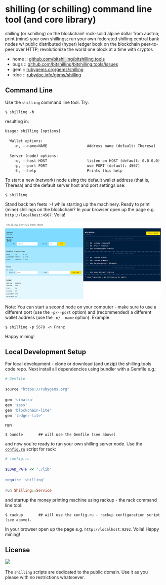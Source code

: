 # shilling (or schilling) command line tool (and core library)

shilling (or schilling) on the blockchain! rock-solid alpine dollar from austria;
print (mine) your own shillings; run your own federated shilling central bank nodes
w/ public distributed (hyper) ledger book on the blockchain peer-to-peer over HTTP; revolutionize the world one block at a time with cryptos



* home  :: [github.com/bitshilling/bitshilling.tools](https://github.com/bitshilling/bitshilling.tools)
* bugs  :: [github.com/bitshilling/bitshilling.tools/issues](https://github.com/bitshilling/bitshilling.tools/issues)
* gem   :: [rubygems.org/gems/shilling](https://rubygems.org/gems/shilling)
* rdoc  :: [rubydoc.info/gems/shilling](http://rubydoc.info/gems/shilling)



## Command Line

Use the `shilling` command line tool. Try:

```
$ shilling -h     
```

resulting in:

```
Usage: shilling [options]

  Wallet options:
    -n, --name=NAME                  Address name (default: Theresa)

  Server (node) options:
    -o, --host HOST                  listen on HOST (default: 0.0.0.0)
    -p, --port PORT                  use PORT (default: 4567)
    -h, --help                       Prints this help
```

To start a new (network) node using the default wallet
address (that is, Theresa) and the default server host and port settings
use:

```
$ shilling
```

Stand back ten feets :-) while starting up the machinery.
Ready to print (mine) shillings on the blockchain?
In your browser open up the page e.g. `http://localhost:4567`. Voila!

![](shilling.png)



Note: You can start a second node on your computer -
make sure to use a different port (use the `-p/--port` option)
and (recommended)
a different wallet address (use the `-n/--name` option).
Example:

```
$ shilling -p 5678 -n Franz
```

Happy mining!



## Local Development Setup

For local development - clone or download (and unzip) the shilling.tools code repo.
Next install all dependencies using bundler with a Gemfile e.g.:

``` ruby
# Gemfile

source "https://rubygems.org"

gem 'sinatra'
gem 'sass'
gem 'blockchain-lite'
gem 'ledger-lite'
```

run

```
$ bundle       ## will use the Gemfile (see above)
```

and now you're ready to run your own shilling server node. Use the [`config.ru`](config.ru) script for rack:

``` ruby
# config.ru

$LOAD_PATH << './lib'

require 'shilling'

run Shilling::Service
```

and startup the money printing machine using rackup - the rack command line tool:

```
$ rackup       ## will use the config.ru - rackup configuration script (see above).
```

In your browser open up the page e.g. `http://localhost:9292`. Voila! Happy mining!



## License

![](https://publicdomainworks.github.io/buttons/zero88x31.png)

The `shilling` scripts are dedicated to the public domain.
Use it as you please with no restrictions whatsoever.
